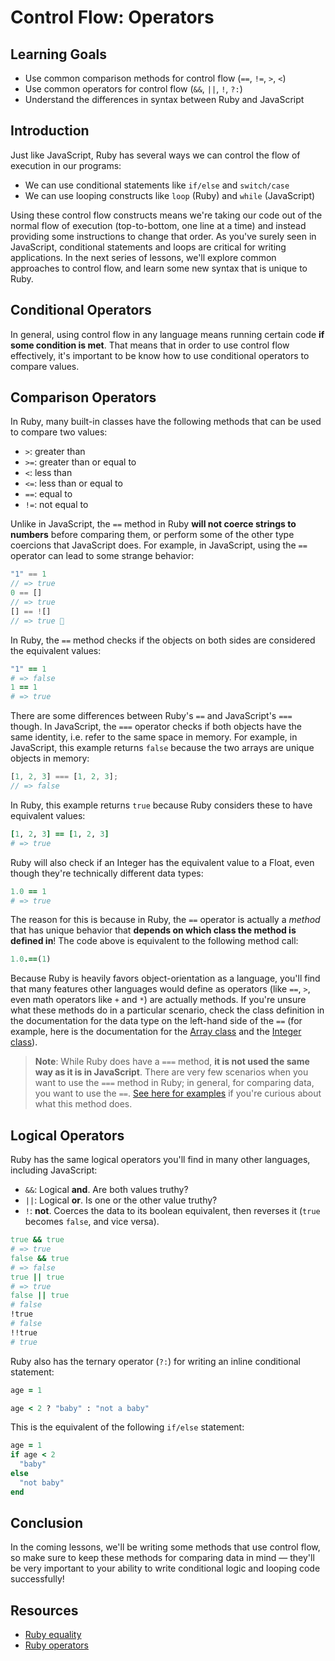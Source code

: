 # Control Flow: Operators

## Learning Goals

- Use common comparison methods for control flow (`==`, `!=`, `>`, `<`)
- Use common operators for control flow (`&&`, `||`, `!`, `?:`)
- Understand the differences in syntax between Ruby and JavaScript

## Introduction

Just like JavaScript, Ruby has several ways we can control the flow of execution
in our programs:

- We can use conditional statements like `if/else` and `switch/case`
- We can use looping constructs like `loop` (Ruby) and `while` (JavaScript)

Using these control flow constructs means we're taking our code out of the
normal flow of execution (top-to-bottom, one line at a time) and instead
providing some instructions to change that order. As you've surely seen in
JavaScript, conditional statements and loops are critical for writing
applications. In the next series of lessons, we'll explore common approaches to
control flow, and learn some new syntax that is unique to Ruby.

## Conditional Operators

In general, using control flow in any language means running certain code **if
some condition is met**. That means that in order to use control flow
effectively, it's important to be know how to use conditional operators to
compare values.

## Comparison Operators

In Ruby, many built-in classes have the following methods that can be used to
compare two values:

- `>`: greater than
- `>=`: greater than or equal to
- `<`: less than
- `<=`: less than or equal to
- `==`: equal to
- `!=`: not equal to

Unlike in JavaScript, the `==` method in Ruby **will not coerce strings to
numbers** before comparing them, or perform some of the other type coercions
that JavaScript does. For example, in JavaScript, using the `==` operator can
lead to some strange behavior:

```js
"1" == 1
// => true
0 == []
// => true
[] == ![]
// => true 🤔
```

In Ruby, the `==` method checks if the objects on both sides are considered the
equivalent values:

```rb
"1" == 1
# => false
1 == 1
# => true
```

There are some differences between Ruby's `==` and JavaScript's `===` though. In
JavaScript, the `===` operator checks if both objects have the same identity,
i.e. refer to the same space in memory. For example, in JavaScript, this example
returns `false` because the two arrays are unique objects in memory:

```js
[1, 2, 3] === [1, 2, 3];
// => false
```

In Ruby, this example returns `true` because Ruby considers these to have
equivalent values:

```rb
[1, 2, 3] == [1, 2, 3]
# => true
```

Ruby will also check if an Integer has the equivalent value to a Float, even
though they're technically different data types:

```rb
1.0 == 1
# => true
```

The reason for this is because in Ruby, the `==` operator is actually a _method_
that has unique behavior that **depends on which class the method is defined
in**! The code above is equivalent to the following method call:

```rb
1.0.==(1)
```

Because Ruby is heavily favors object-orientation as a language, you'll find
that many features other languages would define as operators (like `==`, `>`,
even math operators like `+` and `*`) are actually methods. If you're unsure
what these methods do in a particular scenario, check the class definition in
the documentation for the data type on the left-hand side of the `==` (for
example, here is the documentation for the [Array class][array ==] and the
[Integer class][integer ==]).

[array ==]: https://ruby-doc.org/core-2.7.3/Array.html#method-i-3D-3D
[integer ==]: https://ruby-doc.org/core-2.7.3/Integer.html#method-i-3D-3D

> **Note**: While Ruby does have a `===` method, **it is not used the same way
> as it is in JavaScript**. There are very few scenarios when you want to use
> the `===` method in Ruby; in general, for comparing data, you want to use the
> `==`. [See here for examples][ruby ===] if you're curious about what this
> method does.

[ruby ===]: https://stackoverflow.com/questions/3422223/vs-in-ruby/3422349#3422349

## Logical Operators

Ruby has the same logical operators you'll find in many other languages,
including JavaScript:

- `&&`: Logical **and**. Are both values truthy?
- `||`: Logical **or**. Is one or the other value truthy?
- `!`: **not**. Coerces the data to its boolean equivalent, then reverses it
  (`true` becomes `false`, and vice versa).

```rb
true && true
# => true
false && true
# => false
true || true
# => true
false || true
# false
!true
# false
!!true
# true
```

Ruby also has the ternary operator (`?:`) for writing an inline conditional
statement:

```rb
age = 1

age < 2 ? "baby" : "not a baby"
```

This is the equivalent of the following `if/else` statement:

```rb
age = 1
if age < 2
  "baby"
else
  "not baby"
end
```

## Conclusion

In the coming lessons, we'll be writing some methods that use control flow, so
make sure to keep these methods for comparing data in mind &mdash; they'll be
very important to your ability to write conditional logic and looping code
successfully!

## Resources

- [Ruby equality](https://www.rubyguides.com/2017/03/ruby-equality/)
- [Ruby operators](https://www.rubyguides.com/2018/07/ruby-operators/)
